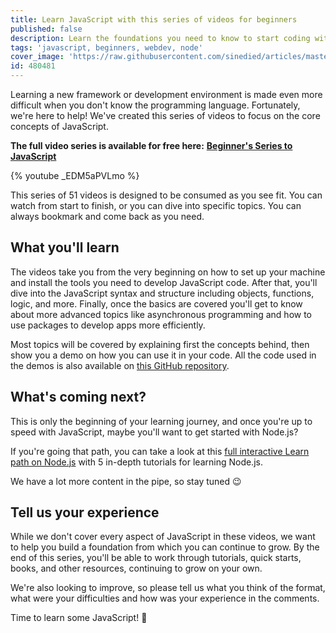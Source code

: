 ```yaml
---
title: Learn JavaScript with this series of videos for beginners
published: false
description: Learn the foundations you need to know to start coding with JavaScript by watching this free series of videos for beginners.
tags: 'javascript, beginners, webdev, node'
cover_image: 'https://raw.githubusercontent.com/sinedied/articles/master/articles/javascript/js-beginner-series/bsjs-banner.jpg'
id: 480481
---
```


Learning a new framework or development environment is made even more difficult when you don't know the programming language. Fortunately, we're here to help! We've created this series of videos to focus on the core concepts of JavaScript. 

**The full video series is available for free here:**
**[Beginner's Series to JavaScript](https://channel9.msdn.com/Series/Beginners-Series-to-JavaScript?WT.mc_id=jsbeginner-devto-yolasors)**

{% youtube _EDM5aPVLmo %}

This series of 51 videos is designed to be consumed as you see fit. You can watch from start to finish, or you can dive into specific topics. You can always bookmark and come back as you need. 

## What you'll learn

The videos take you from the very beginning on how to set up your machine and install the tools you need to develop JavaScript code. After that, you'll dive into the JavaScript syntax and structure including objects, functions, logic, and more. Finally, once the basics are covered you'll get to know about more advanced topics like asynchronous programming and how to use packages to develop apps more efficiently.

Most topics will be covered by explaining first the concepts behind, then show you a demo on how you can use it in your code. All the code used in the demos is also available on [this GitHub repository](https://github.com/microsoft/beginners-intro-javascript-node).

## What's coming next?

This is only the beginning of your learning journey, and once you're up to speed with JavaScript, maybe you'll want to get started with Node.js?

If you're going that path, you can take a look at this [full interactive Learn path on Node.js](https://docs.microsoft.com/learn/paths/build-javascript-applications-nodejs/?WT.mc_id=nodebeginner-devto-cxa) with 5 in-depth tutorials for learning Node.js.

We have a lot more content in the pipe, so stay tuned 😉

## Tell us your experience

While we don't cover every aspect of JavaScript in these videos, we want to help you build a foundation from which you can continue to grow. By the end of this series, you'll be able to work through tutorials, quick starts, books, and other resources, continuing to grow on your own.

We're also looking to improve, so please tell us what you think of the format, what were your difficulties and how was your experience in the comments.

Time to learn some JavaScript! 🎉
